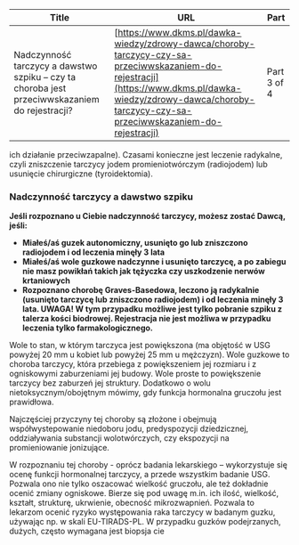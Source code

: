 | **Title**       | **URL**           | **Part**              |
|-----------------|-------------------|-----------------------|
| Nadczynność tarczycy a dawstwo szpiku – czy ta choroba jest przeciwwskazaniem do rejestracji?          | [https://www.dkms.pl/dawka-wiedzy/zdrowy-dawca/choroby-tarczycy-czy-sa-przeciwwskazaniem-do-rejestracji](https://www.dkms.pl/dawka-wiedzy/zdrowy-dawca/choroby-tarczycy-czy-sa-przeciwwskazaniem-do-rejestracji)    | Part 3 of 4          |

ich działanie przeciwzapalne). Czasami konieczne jest leczenie radykalne, czyli zniszczenie tarczycy jodem promieniotwórczym (radiojodem) lub usunięcie chirurgiczne (tyroidektomia).


### Nadczynność tarczycy a dawstwo szpiku


**Jeśli rozpoznano u Ciebie nadczynność tarczycy, możesz zostać Dawcą, jeśli:**


* **Miałeś/aś guzek autonomiczny, usunięto go lub zniszczono radiojodem i od leczenia minęły 3 lata**
* **Miałeś/aś wole guzkowe nadczynne i usunięto tarczycę, a po zabiegu nie masz powikłań takich jak tężyczka czy uszkodzenie nerwów krtaniowych**
* **Rozpoznano chorobę Graves\-Basedowa, leczono ją radykalnie (usunięto tarczycę lub zniszczono radiojodem) i od leczenia minęły 3 lata. UWAGA! W tym przypadku możliwe jest tylko pobranie szpiku z talerza kości biodrowej. Rejestracja nie jest możliwa w przypadku leczenia tylko farmakologicznego.**


Wole to stan, w którym tarczyca jest powiększona (ma objętość w USG powyżej 20 mm u kobiet lub powyżej 25 mm u mężczyzn). Wole guzkowe to choroba tarczycy, która przebiega z powiększeniem jej rozmiaru i z ogniskowymi zaburzeniami jej budowy. Wole proste to powiększenie tarczycy bez zaburzeń jej struktury. Dodatkowo o wolu nietoksycznym/obojętnym mówimy, gdy funkcja hormonalna gruczołu jest prawidłowa.


Najczęściej przyczyny tej choroby są złożone i obejmują współwystepowanie niedoboru jodu, predyspozycji dziedzicznej, oddziaływania substancji wolotwórczych, czy ekspozycji na promieniowanie jonizujące.


W rozpoznaniu tej choroby \- oprócz badania lekarskiego – wykorzystuje się ocenę funkcji hormonalnej tarczycy, a przede wszystkim badanie USG. Pozwala ono nie tylko oszacować wielkość gruczołu, ale też dokładnie ocenić zmiany ogniskowe. Bierze się pod uwagę m.in. ich ilość, wielkość, kształt, strukturę, ukrwienie, obecność mikrozwapnień. Pozwala to lekarzom ocenić ryzyko występowania raka tarczycy w badanym guzku, używając np. w skali EU\-TIRADS\-PL. W przypadku guzków podejrzanych, dużych, często wymagana jest biopsja cie